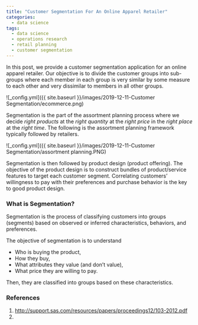 ```yaml
---
title: "Customer Segmentation For An Online Apparel Retailer"
categories:
  - data science
tags:
  - data science
  - operations research
  - retail planning
  - customer segmentation
--- 
```


In this post, we provide a customer segmentation application for an online apparel retailer. 
Our objective is to divide the customer groups into sub-groups
where each member in each group is very similar
by some measure to each other and very dissimilar to members
in all other groups.

![_config.yml]({{ site.baseurl }}/images/2019-12-11-Customer Segmentation/ecommerce.png)

Segmentation is the part of the assortment planning process where we decide *right products*
at the *right quantity* at the *right price* in the *right place* at the *right time*. 
The following is the assortment planning framework typically followed by retailers.  

![_config.yml]({{ site.baseurl }}/images/2019-12-11-Customer Segmentation/assortment planning.PNG)

Segmentation is then followed by product design (product offering). The objective of the product design is to
construct bundles of product/service features to target each customer segment. 
Correlating customers’ willingness to pay with their preferences and 
purchase behavior is the key to good product design.

### What is Segmentation?

Segmentation is the process of classifying customers into groups (segments) based on 
observed or inferred characteristics, behaviors, and preferences. 

The objective of segmentation is to understand 

- Who is buying the product, 
- How they buy,
- What attributes they value (and don’t value),
- What price they are willing to pay.

Then, they are classified into groups based on these characteristics.

### References
1. http://support.sas.com/resources/papers/proceedings12/103-2012.pdf
2. 
